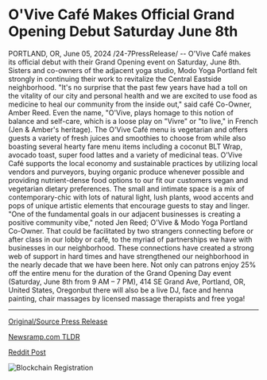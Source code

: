 # O'Vive Café Makes Official Grand Opening Debut Saturday June 8th

PORTLAND, OR, June 05, 2024 /24-7PressRelease/ -- O'Vive Café makes its official debut with their Grand Opening event on Saturday, June 8th. Sisters and co-owners of the adjacent yoga studio, Modo Yoga Portland felt strongly in continuing their work to revitalize the Central Eastside neighborhood.  "It's no surprise that the past few years have had a toll on the vitality of our city and personal health and we are excited to use food as medicine to heal our community from the inside out," said café Co-Owner, Amber Reed.   Even the name, "O'Vive, plays homage to this notion of balance and self-care, which is a loose play on "Vivre" or "to live," in French (Jen & Amber's heritage). The O'Vive Café menu is vegetarian and offers guests a variety of fresh juices and smoothies to choose from while also boasting several hearty fare menu items including a coconut BLT Wrap, avocado toast, super food lattes and a variety of medicinal teas. O'Vive Café supports the local economy and sustainable practices by utilizing local vendors and purveyors, buying organic produce whenever possible and providing nutrient-dense food options to our fit our customers vegan and vegetarian dietary preferences.   The small and intimate space is a mix of contemporary-chic with lots of natural light, lush plants, wood accents and pops of unique artistic elements that encourage guests to stay and linger.   "One of the fundamental goals in our adjacent businesses is creating a positive community vibe," noted Jen Reed; O'Vive & Modo Yoga Portland Co-Owner.   That could be facilitated by two strangers connecting before or after class in our lobby or café, to the myriad of partnerships we have with businesses in our neighborhood. These connections have created a strong web of support in hard times and have strengthened our neighborhood in the nearly decade that we have been here.   Not only can patrons enjoy 25% off the entire menu for the duration of the Grand Opening Day event (Saturday, June 8th from 9 AM – 7 PM), 414 SE Grand Ave, Portland, OR, United States, Oregonbut there will also be a live DJ, face and henna painting, chair massages by licensed massage therapists and free yoga! 

---

[Original/Source Press Release](https://www.24-7pressrelease.com/press-release/511447/ovive-caf%C3%A9-makes-official-grand-opening-debut-saturday-june-8th)
                    

[Newsramp.com TLDR](https://newsramp.com/curated-news/o-vive-cafe-grand-opening-a-celebration-of-community-wellness/3fd7a8bccb04aa529d0b95cfd9c261f3) 

 



[Reddit Post](https://www.reddit.com/r/newsramp/comments/1d8jvwc/ovive_café_grand_opening_a_celebration_of/) 



![Blockchain Registration](https://cdn.newsramp.app/24-7PressRelease/qrcode/246/5/clubpL_A.webp)